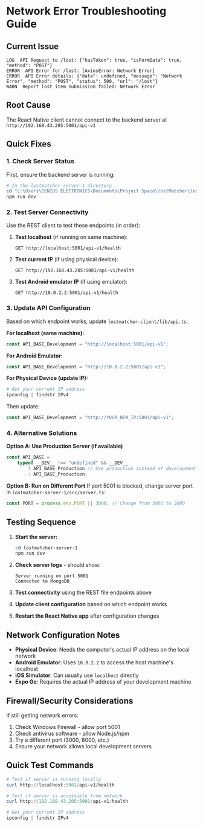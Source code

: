 # Network Error Troubleshooting Guide

## Current Issue

```
LOG  API Request to /lost: {"hasToken": true, "isFormData": true, "method": "POST"}
ERROR  API Error for /lost: [AxiosError: Network Error]
ERROR  API Error details: {"data": undefined, "message": "Network Error", "method": "POST", "status": 500, "url": "/lost"}
WARN  Report lost item submission failed: Network Error
```

## Root Cause

The React Native client cannot connect to the backend server at `http://192.168.43.205:5001/api-v1`

## Quick Fixes

### 1. Check Server Status

First, ensure the backend server is running:

```powershell
# In the lostmatcher-server-1 directory
cd "c:\Users\GENIUS ELECTRONICS\Documents\Project Space\lostMatcher\lostmatcher-server-1"
npm run dev
```

### 2. Test Server Connectivity

Use the REST client to test these endpoints (in order):

1. **Test localhost** (if running on same machine):

    ```
    GET http://localhost:5001/api-v1/health
    ```

2. **Test current IP** (if using physical device):

    ```
    GET http://192.168.43.205:5001/api-v1/health
    ```

3. **Test Android emulator IP** (if using emulator):
    ```
    GET http://10.0.2.2:5001/api-v1/health
    ```

### 3. Update API Configuration

Based on which endpoint works, update `lostmatcher-client/lib/api.ts`:

**For localhost (same machine):**

```typescript
const API_BASE_Development = "http://localhost:5001/api-v1";
```

**For Android Emulator:**

```typescript
const API_BASE_Development = "http://10.0.2.2:5001/api-v1";
```

**For Physical Device (update IP):**

```powershell
# Get your current IP address
ipconfig | findstr IPv4
```

Then update:

```typescript
const API_BASE_Development = "http://YOUR_NEW_IP:5001/api-v1";
```

### 4. Alternative Solutions

**Option A: Use Production Server (if available)**

```typescript
const API_BASE =
	typeof __DEV__ !== "undefined" && __DEV__
		? API_BASE_Production // Use production instead of development
		: API_BASE_Production;
```

**Option B: Run on Different Port**
If port 5001 is blocked, change server port in `lostmatcher-server-1/src/server.ts`:

```typescript
const PORT = process.env.PORT || 3000; // Change from 5001 to 3000
```

## Testing Sequence

1. **Start the server:**

    ```powershell
    cd lostmatcher-server-1
    npm run dev
    ```

2. **Check server logs** - should show:

    ```
    Server running on port 5001
    Connected to MongoDB
    ```

3. **Test connectivity** using the REST file endpoints above

4. **Update client configuration** based on which endpoint works

5. **Restart the React Native app** after configuration changes

## Network Configuration Notes

-   **Physical Device**: Needs the computer's actual IP address on the local network
-   **Android Emulator**: Uses `10.0.2.2` to access the host machine's localhost
-   **iOS Simulator**: Can usually use `localhost` directly
-   **Expo Go**: Requires the actual IP address of your development machine

## Firewall/Security Considerations

If still getting network errors:

1. Check Windows Firewall - allow port 5001
2. Check antivirus software - allow Node.js/npm
3. Try a different port (3000, 8000, etc.)
4. Ensure your network allows local development servers

## Quick Test Commands

```powershell
# Test if server is running locally
curl http://localhost:5001/api-v1/health

# Test if server is accessible from network
curl http://192.168.43.205:5001/api-v1/health

# Get your current IP address
ipconfig | findstr IPv4
```
